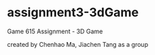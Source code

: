 # assignment3-3dGame

Game 615 Assignment - 3D Game

created by Chenhao Ma, Jiachen Tang as a group
